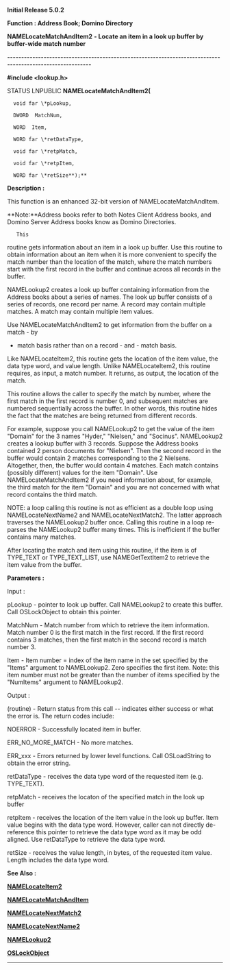 




<!--
 /\* Font Definitions \*/
 @font-face
 {font-family:Helv;
 panose-1:2 11 6 4 2 2 2 3 2 4;}
@font-face
 {font-family:"Cambria Math";
 panose-1:2 4 5 3 5 4 6 3 2 4;}
 /\* Style Definitions \*/
 p.MsoNormal, li.MsoNormal, div.MsoNormal
 {margin-top:0cm;
 margin-right:0cm;
 margin-bottom:8.0pt;
 margin-left:0cm;
 line-height:107%;
 font-size:11.0pt;
 font-family:"Calibri",sans-serif;}
.MsoChpDefault
 {font-size:11.0pt;}
.MsoPapDefault
 {margin-bottom:8.0pt;
 line-height:107%;}
 /\* Page Definitions \*/
 @page WordSection1
 {size:612.0pt 792.0pt;
 margin:72.0pt 72.0pt 72.0pt 72.0pt;}
div.WordSection1
 {page:WordSection1;}
-->




**Initial Release 5.0.2**



**Function : Address Book; Domino
Directory**



**NAMELocateMatchAndItem2** **- Locate an
item in a look up buffer by buffer-wide match number**


**----------------------------------------------------------------------------------------------------------**



**#include <lookup.h>**



STATUS
LNPUBLIC **NAMELocateMatchAndItem2(**  

      void far \*pLookup,  

      DWORD  MatchNum,  

      WORD  Item,  

      WORD far \*retDataType,  

      void far \*retpMatch,  

      void far \*retpItem,  

      WORD far \*retSize**);**



**Description :**



This
function is an enhanced 32-bit version of NAMELocateMatchAndItem. 


 


**Note:**Address books refer to both Notes Client Address books, and Domino
Server Address books know as Domino Directories.


   


       This
routine gets information about an item in a look up buffer. Use this routine to
obtain information about an item when it is more convenient to specify the
match number than the location of the match, where the match numbers start with
the first record in the buffer and continue across all records in the buffer.  

  

NAMELookup2 creates a look up buffer containing information from the Address
books about a series of names. The look up buffer consists of a series of
records, one record per name. A record may contain multiple matches. A match
may contain multiple item values.   

  

Use NAMELocateMatchAndItem2 to get information from the buffer on a match - by
- match basis rather than on a record - and - match basis.  

  

Like NAMELocateItem2, this routine gets the location of the item value, the
data type word, and value length. Unlike NAMELocateItem2, this routine
requires, as input, a match number. It returns, as output, the location of the
match.  

  

This routine allows the caller to specify the match by number, where the first
match in the first record is number 0, and subsequent matches are numbered
sequentially across the buffer. In other words, this routine hides the fact
that the matches are being returned from different records.  

  

For example, suppose you call NAMELookup2 to get the value of the item
"Domain" for the 3 names "Hyder," "Nielsen," and
"Socinus".  NAMELookup2 creates a lookup buffer with 3 records. 
Suppose the Address books contained 2 person documents for "Nielsen".
Then the second record in the buffer would contain 2 matches corresponding to
the 2 Nielsens. Altogether, then, the buffer would contain 4 matches.  Each
match contains (possibly different) values for the item "Domain". Use
NAMELocateMatchAndItem2 if you need information about, for example, the third
match for the item "Domain" and you are not concerned with what
record contains the third match.  

  

NOTE: a loop calling this routine is not as efficient as a double loop using
NAMELocateNextName2 and  NAMELocateNextMatch2. The latter approach traverses
the NAMELookup2 buffer once.  Calling this routine in a loop re-parses the
NAMELookup2 buffer many times.  This is inefficient if the buffer contains many
matches.  

  

After locating the match and item using this routine, if the item is of
TYPE\_TEXT or TYPE\_TEXT\_LIST, use NAMEGetTextItem2 to retrieve the item value
from the buffer.


 


**Parameters :**



Input :  

pLookup  -  pointer to look up buffer. Call NAMELookup2 to create this buffer.
Call OSLockObject to obtain this pointer.  

  

MatchNum  -  Match number from which to retrieve the item information. Match
number 0 is the first match in the first record. If the first record contains 3
matches, then the first match in the second record is match number 3.  

  

Item  -  Item number = index of the item name in the set specified by the
"Items" argument to NAMELookup2. Zero specifies the first item. Note:
this item number must not be greater than the number of items specified by the
"NumItems" argument to NAMELookup2.  

  




Output :  

(routine)  -  Return status from this call -- indicates either success or what
the error is. The return codes include:  

  

NOERROR - Successfully located item in buffer.  

  

ERR\_NO\_MORE\_MATCH - No more matches.  

  

ERR\_xxx - Errors returned by lower level functions. Call OSLoadString to obtain
the error string.  

  

  

retDataType  -  receives the data type word of the requested item (e.g.
TYPE\_TEXT).  

  

retpMatch  -  receives the locaton of the specified match in the look up buffer  

  

retpItem  -  receives the location of the item value in the look up buffer.
Item value begins with the data type word. However, caller can not directly
de-reference this pointer to retrieve the data type word as it may be odd
aligned. Use retDataType to retrieve the data type word.  

  

retSize  -  receives the value length, in bytes, of the requested item value.
Length includes the data type word.  

  




 **See Also :**


**[NAMELocateItem2](notes:///8525872100478C66/61FD4E9848264AD28525620B006BA8BD/C3B8D7B0F1E9A1B88525680F005C5DFA)**


**[NAMELocateMatchAndItem](NAMELocateMatchAndItem.md)**


**[NAMELocateNextMatch2](notes:///8525872100478C66/61FD4E9848264AD28525620B006BA8BD/B5D0BA71993006908525680F005C39A4)**


**[NAMELocateNextName2](notes:///8525872100478C66/61FD4E9848264AD28525620B006BA8BD/9E97CC057B405B358525680F005C021E)**


**[NAMELookup2](notes:///8525872100478C66/61FD4E9848264AD28525620B006BA8BD/7B7DBB5F82E0197E482573FB00323579)**


**[OSLockObject](OSLockObject.md)**



----------------------------------------------------------------------------------------------------------


 





